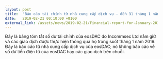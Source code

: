 ```yaml
---
layout: post
title:  "Báo cáo tài chính từ nhà cung cấp dịch vụ – đến 31 tháng 1 năm 2019"
date:   2019-02-21 00:10:00 +0100
external_link: /assets/news/2019-02-21/Financial-report-for-January-2019.pdf
---
```

Đây là bảng tóm tắt số dư tài chính của eosDAC do Incommsec Ltd nắm giữ và các giao dịch được thực hiện thông qua họ trong suốt tháng 1 năm 2019. Đây là báo cáo từ nhà cung cấp dịch vụ của eosDAC; nó không báo cáo về số dư tiền điện tử của eosDAC hay các giao dịch trên chuỗi.
